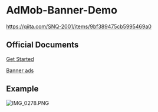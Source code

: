 # AdMob-Banner-Demo
https://qiita.com/SNQ-2001/items/9bf389475cb5995469a0

## Official Documents
[Get Started](https://developers.google.com/admob/ios/quick-start)

[Banner ads](https://developers.google.com/admob/ios/banner)

## Example
![IMG_0278.PNG](https://qiita-image-store.s3.ap-northeast-1.amazonaws.com/0/1745371/dd6e3a24-059c-00f2-6303-2ea35311f76f.png)
